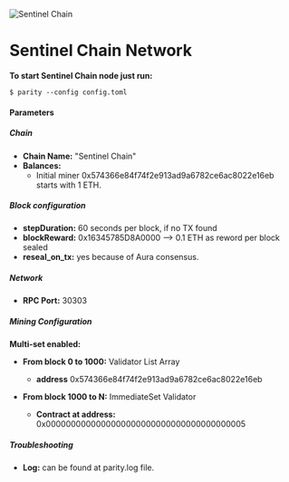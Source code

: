![Sentinel Chain](https://cryptoindex.co/coinlogo/sentinel-chain.png "Sentinel Chain")

# Sentinel Chain Network

**To start Sentinel Chain node just run:**

```
$ parity --config config.toml
```

#### Parameters
##### Chain

* **Chain Name:** "Sentinel Chain"
* **Balances:**
  * Initial miner 0x574366e84f74f2e913ad9a6782ce6ac8022e16eb starts with 1 ETH.
##### Block configuration

* **stepDuration:** 60 seconds per block, if no TX found
* **blockReward:** 0x16345785D8A0000 --> 0.1 ETH as reword per block sealed
* **reseal_on_tx:** yes because of Aura consensus.
##### Network
* **RPC Port:** 30303
##### Mining Configuration

**Multi-set enabled:**

* **From block 0 to 1000:**  Validator List Array
  * **address** 0x574366e84f74f2e913ad9a6782ce6ac8022e16eb

* **From block 1000 to N:** ImmediateSet Validator
  * **Contract at address:** 0x0000000000000000000000000000000000000005
##### Troubleshooting

* **Log:** can be found at parity.log file.

